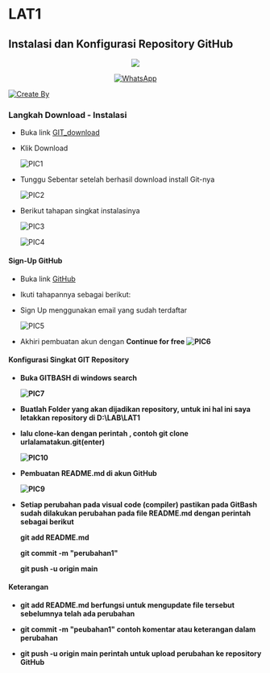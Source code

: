 # LAT1
## Instalasi dan Konfigurasi Repository GitHub
<p align="center">
<img src="https://github.com/ariandto/LAT1/blob/main/Shoot/15.png"/>
</p>
<p align="center">
<a href="https://api.whatsapp.com/send?phone=62895340710827"><img alt="WhatsApp" src="https://github.com/ariandto/LAT1/blob/main/Shoot/9.png"/></a></p>
<p align="center">
<p align="left">
<a href="https://github.com/ariandto"><img title="Create By" src="https://github.com/ariandto/LAT1/blob/main/Shoot/17.png"></a>
<p align="left">

### Langkah Download - Instalasi
- Buka link [GIT_download](https://git-scm.com/download/win)<p>
- Klik Download<p>
![PIC1](Shoot/1.png)

- Tunggu Sebentar setelah berhasil download install Git-nya<p>
 ![PIC2](Shoot/12.png)

 - Berikut tahapan singkat instalasinya<p>

     ![PIC3](Shoot/13.png)

     ![PIC4](Shoot/14.png)

#### Sign-Up GitHub
- Buka link [GitHub](https://github.com)<p>
- Ikuti tahapannya sebagai berikut: <p>

- Sign Up menggunakan email yang sudah terdaftar<p>
![PIC5](Shoot/2.png)
- Akhiri pembuatan akun dengan <b>Continue for free<b>
![PIC6](Shoot/8.png)

#### Konfigurasi Singkat GIT Repository
- Buka GITBASH di <b>windows search<b><p>
![PIC7](Shoot/22.png)

- Buatlah Folder yang akan dijadikan <b>repository<b>, untuk ini hal ini saya letakkan repository di D:\LAB\LAT1<p>
- lalu clone-kan dengan perintah , contoh <b>git clone urlalamatakun.git(enter)<b><p>
![PIC10](Shoot/10.png)

- Pembuatan README.md di akun GitHub<p>
![PIC9](Shoot/21.png)


- Setiap perubahan pada visual code (compiler) pastikan pada GitBash sudah dilakukan perubahan pada file README.md dengan perintah sebagai berikut<p>
<b>git add README.md<b><p>
<b>git commit -m "perubahan1"<b><p>
<b>git push -u origin main<b><p>

#### Keterangan 
- <b>git add README.md<b> berfungsi untuk mengupdate file tersebut sebelumnya telah ada perubahan<p>
- <b>git commit -m "peubahan1"<b> contoh komentar atau keterangan dalam perubahan<P>
- <b>git push -u origin main<b> perintah untuk upload perubahan ke repository GitHub<P>




